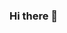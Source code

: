 ### Hi there 👋

<!--
**Fetiya-Kedir/Fetiya-Kedir** is a ✨ _special_ ✨ repository because its `README.md` (this file) appears on your GitHub profile.

Here are some ideas to get you started:

- 🔭 I’m currently working on Full-Stack Software Development
- 🌱 I’m currently learning My Master of Science in Computer Science and Engineering
- 👯 I’m looking to collaborate on any AI related research and Projects
- 🤔 I’m looking for help with ...
- 💬 Ask me about ...
- 📫 How to reach me: you can reach me through my LinkedIn and Portofolio https://fetiyakedir.netlify.app 
- 😄 Pronouns: Fety
- ⚡ Fun fact: The shortest war in history lasted only 38 minutes! It was between Britain and Zanzibar on August 27, 1896." It's a quick and surprising tidbit!
-->
